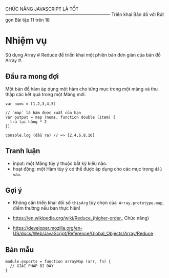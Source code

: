 CHỨC NĂNG JAVASCRIPT LÀ TỐT
─────────────────────────────────
Triển khai Bản đồ với Rút gọn
Bài tập 11 trên 18

# Nhiệm vụ

Sử dụng Array # Reduce để triển khai một phiên bản đơn giản của bản đồ Array #.

## Đầu ra mong đợi

Một bản đồ hàm áp dụng một hàm cho từng mục trong một mảng và thu thập các kết quả trong một Mảng mới.

    var nums = [1,2,3,4,5]

    // `map` là hàm được xuất của bạn
    var output = map (nums, function double (item) {
      trả lại hàng * 2
    })

    console.log (đầu ra) // => [2,4,6,8,10]

## Tranh luận

- input: một Mảng tùy ý thuộc bất kỳ kiểu nào.
- hoạt động: một Hàm tùy ý có thể được áp dụng cho các mục trong `đầu vào`.

## Gợi ý

- Không cần triển khai đối số `thisArg` tùy chọn của` Array.prototype.map`, điểm thưởng nếu bạn thực hiện!

- https://en.wikipedia.org/wiki/Reduce_(higher-order_ Chức năng)
- https://developer.mozilla.org/en-US/docs/Web/JavaScript/Reference/Global_Objects/Array/Reduce

## Bản mẫu

    module.exports = function arrayMap (arr, fn) {
      // GIẢI PHÁP ĐI ĐÂY
    }
